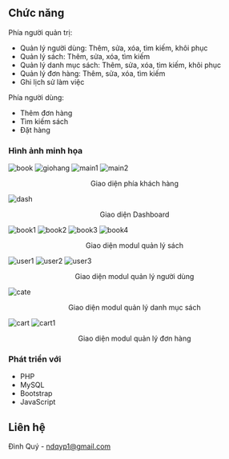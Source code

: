 <!-- ABOUT THE PROJECT -->
## Chức năng
Phía người quản trị:
* Quản lý người dùng: Thêm, sửa, xóa, tìm kiếm, khôi phục
* Quản lý sách: Thêm, sửa, xóa, tìm kiếm
* Quản lý danh mục sách: Thêm, sửa, xóa, tìm kiếm, khôi phục
* Quản lý đơn hàng: Thêm, sửa, xóa, tìm kiếm
* Ghi lịch sử làm việc

Phía người dùng:
* Thêm đơn hàng
* Tìm kiếm sách
* Đặt hàng


### Hình ảnh minh họa


![book](https://github.com/ndqy/book-store-management-system/assets/162109095/340d33b9-50a9-4b1c-a339-c23dcea3acbe)
![giohang](https://github.com/ndqy/book-store-management-system/assets/162109095/df5d9c11-6371-4542-9d8e-61d9c87afabc)
![main1](https://github.com/ndqy/book-store-management-system/assets/162109095/fea0c961-aaa8-43f6-8ba7-0b73c04277a9)
![main2](https://github.com/ndqy/book-store-management-system/assets/162109095/c26e8452-c2a7-4072-a557-ac3bf262caff)
<p align="center">Giao diện phía khách hàng</p>


![dash](https://github.com/ndqy/book-store-management-system/assets/162109095/6ded9891-2e3f-4082-bb77-1e887d327de0)
<p align="center">Giao diện Dashboard</p>


![book1](https://github.com/ndqy/book-store-management-system/assets/162109095/bed2009d-06e6-4a12-b2af-9ef2e3536bec)
![book2](https://github.com/ndqy/book-store-management-system/assets/162109095/ca2c9289-cee3-4894-adb7-f9e5adb9fa5b)
![book3](https://github.com/ndqy/book-store-management-system/assets/162109095/73c328b4-501f-4556-b970-fd833b4e5b3e)
![book4](https://github.com/ndqy/book-store-management-system/assets/162109095/1a8365f6-ccdd-4a88-8f44-ca2524567d49)
<p align="center">Giao diện modul quản lý sách</p>


![user1](https://github.com/ndqy/book-store-management-system/assets/162109095/30da67f4-8e9e-4af4-a8b2-e78d8229b536)
![user2](https://github.com/ndqy/book-store-management-system/assets/162109095/b8765ed8-694b-4ce7-89c9-b556448e6bbb)
![user3](https://github.com/ndqy/book-store-management-system/assets/162109095/7a33d0ba-f2e6-49ac-a222-66c4756e4c0c)
<p align="center">Giao diện modul quản lý người dùng</p>


![cate](https://github.com/ndqy/book-store-management-system/assets/162109095/ed5b0b1a-7231-4af2-a020-e141e6985d25)
<p align="center">Giao diện modul quản lý danh mục sách</p>


![cart](https://github.com/ndqy/book-store-management-system/assets/162109095/8df76d2c-01f5-4420-a2f6-ccff57f58d2e)
![cart1](https://github.com/ndqy/book-store-management-system/assets/162109095/22e362e4-2d10-414c-82ff-d80732f1e8d9)
<p align="center">Giao diện modul quản lý đơn hàng</p>


### Phát triển với
* PHP
* MySQL
* Bootstrap
* JavaScript

<!-- CONTACT -->
## Liên hệ
Đình Quý - ndqyp1@gmail.com
